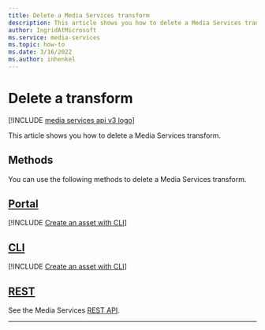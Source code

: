 ```yaml
---
title: Delete a Media Services transform
description: This article shows you how to delete a Media Services transform.
author: IngridAtMicrosoft
ms.service: media-services
ms.topic: how-to
ms.date: 3/16/2022
ms.author: inhenkel
---
```


# Delete a transform

[!INCLUDE [media services api v3 logo](./includes/v3-hr.md)]

This article shows you how to delete a Media Services transform.

## Methods

You can use the following methods to delete a Media Services transform.

## [Portal](#tab/portal/)

[!INCLUDE [Create an asset with CLI](./includes/task-delete-transform-portal.md)]

## [CLI](#tab/cli/)

[!INCLUDE [Create an asset with CLI](./includes/task-delete-transform-cli.md)]

## [REST](#tab/rest/)

See the Media Services [REST API](/rest/api/media/transforms/delete).

---
